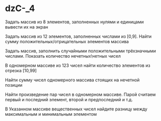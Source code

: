 # dzC-_4
Задать массив из 8 элементов, заполненных нулями и единицами вывести их на экран

Задать массив из 12 элементов, заполненных числами из [0,9]. Найти сумму положительных/отрицательных элементов массива

Задать массив, заполнить случайными положительными трёхзначными числами. Показать количество нечетных\четных чисел

В одномерном массиве из 123 чисел найти количество элементов из отрезка [10,99]

Найти сумму чисел одномерного массива стоящих на нечетной позиции

Найти произведение пар чисел в одномерном массиве. Парой считаем первый и последний элемент, второй и предпоследний и т.д.

В Указанном массиве вещественных чисел найдите разницу между максимальным и минимальным элементом
